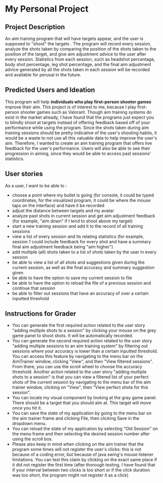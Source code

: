 # My Personal Project

## Project Description
An aim training program that will have targets appear, and the user is supposed to "shoot" the targets . 
The program will record every session, analyze the shots taken by comparing the position
of the shots taken to the position of the target, and give aim adjustment advice to the user after every session. 
Statistics from each session, such as headshot percentage, body shot percentage, leg shot 
percentage, and the final aim adjustment advice generated by all the shots taken in each session will be recorded and 
available for perusal in the future.

## Predicted Users and Ideation
This program will help **individuals who play first-person shooter games** improve their aim. This project is of interest to
me, because I play first-person shooter games such as Valorant. Though aim training systems do exist in the market
already, I have found that the programs just expect you to blindly shoot at targets instead of offering feedback based 
off of your performance while using the program. Since the shots taken during aim training sessions should be pretty 
indicative of the user's shooting habits, it would be a waste to not use all this valuable data to help improve the 
user's aim. Therefore, I wanted to create an aim training program that offers live feedback for the user's performance. 
Users will also be able to see their progression in aiming, since they would be able to access past sessions' 
statistics.
 

## User stories
As a user, I want to be able to :
- choose a point where my bullet is going (for console, it could be typed coordinates, for
the visualized program, it could be where the mouse taps on the interface) and have it be recorded
- adjust the distance between targets and my avatar
- analyze past shots in current session and get aim adjustment feedback (for example, "aim down" if I tend to 
shoot above my target)
- start a new training session and add it to the record of all training sessions
- view a list of every session and its relating statistics (for example, session 1 could include feedback for every shot and have a summary
 final aim adjustment feedback being "aim higher")
- add multiple (all) shots taken to a list of shots taken by the user in every session
- be able to view a list of all shots and suggestions given during the current session, as well as the final accuracy and summary 
suggestion given
- be able to have the option to save my current session to file
- be able to have the option to reload the file of a previous session and continue that session
- be able to filter out sessions that have an accuracy of over a certain inputted threshold

## Instructions for Grader 
- You can generate the first required action related to the user story "adding multiple shots to a session" by clicking
your mouse on the grey game panel to shoot shots. It will be automatically recorded.
- You can generate the second required action related to the user story "adding multiple sessions to an aim training 
system" by filtering out sessions where your accuracy is lower than a certain inputted threshold. You can access this 
feature by navigating to the menu bar on the AimTrainer window, clicking "View", and then "View filtered sessions". From 
there, you can use the scroll wheel to choose the accuracy threshold. Another action related to the user story "adding 
multiple shots to a session" is that you can view a filtered list of your perfect shots of the current session by 
navigating to the menu bar of the aim trainer window, clicking on "View", then "View perfect shots for this session".
- You can locate my visual component by looking at the gray game panel. There should be a target that you 
should aim at. This target will move once you hit it.
- You can save the state of my application by going to the menu bar on the aim trainer frame and clicking File, then 
clicking Save in the dropdown menu.
- You can reload the state of my application by selecting "Old Session" on the menu frame and then selecting the desired
session number after using the scroll box. 
- Please also keep in mind when clicking on the aim trainer that the program some times will not register the user's 
clicks: this is not because of a coding error, but because of java swing's mouse listener limitations. You can test this
claim by clicking on the exact same place if it did not register the first time (after thorough testing, I have found 
that if your interval between two clicks is too short or if the click duration was too short, the program might not 
register it as a click)